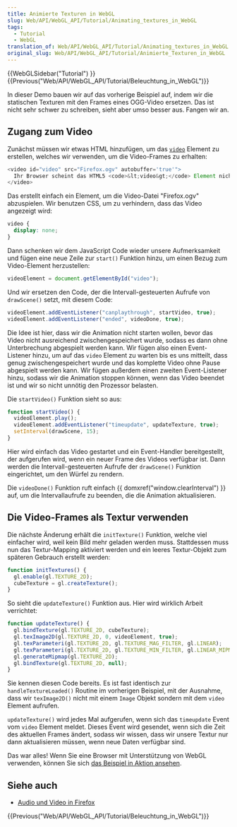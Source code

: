 ```yaml
---
title: Animierte Texturen in WebGL
slug: Web/API/WebGL_API/Tutorial/Animating_textures_in_WebGL
tags:
  - Tutorial
  - WebGL
translation_of: Web/API/WebGL_API/Tutorial/Animating_textures_in_WebGL
original_slug: Web/API/WebGL_API/Tutorial/Animierte_Texturen_in_WebGL
---
```

{{WebGLSidebar("Tutorial") }} {{Previous("Web/API/WebGL_API/Tutorial/Beleuchtung_in_WebGL")}}

In dieser Demo bauen wir auf das vorherige Beispiel auf, indem wir die statischen Texturen mit den Frames eines OGG-Video ersetzen. Das ist nicht sehr schwer zu schreiben, sieht aber umso besser aus. Fangen wir an.

## Zugang zum Video

Zunächst müssen wir etwas HTML hinzufügen, um das [`video`](/de/HTML/Element/video) Element zu erstellen, welches wir verwenden, um die Video-Frames zu erhalten:

```js
<video id="video" src="Firefox.ogv" autobuffer='true'">
  Ihr Browser scheint das HTML5 <code>&lt;video&gt;</code> Element nicht zu unterstützen.
</video>
```

Das erstellt einfach ein Element, um die Video-Datei "Firefox.ogv" abzuspielen. Wir benutzen CSS, um zu verhindern, dass das Video angezeigt wird:

```css
video {
  display: none;
}
```

Dann schenken wir dem JavaScript Code wieder unsere Aufmerksamkeit und fügen eine neue Zeile zur `start()` Funktion hinzu, um einen Bezug zum Video-Element herzustellen:

```js
videoElement = document.getElementById("video");
```

Und wir ersetzen den Code, der die Intervall-gesteuerten Aufrufe von `drawScene()` setzt, mit diesem Code:

```js
videoElement.addEventListener("canplaythrough", startVideo, true);
videoElement.addEventListener("ended", videoDone, true);
```

Die Idee ist hier, dass wir die Animation nicht starten wollen, bevor das Video nicht ausreichend zwischengespeichert wurde, sodass es dann ohne Unterbrechung abgespielt werden kann. Wir fügen also einen Event-Listener hinzu, um auf das `video` Element zu warten bis es uns mitteilt, dass genug zwischengespeichert wurde und das komplette Video ohne Pause abgespielt werden kann. Wir fügen außerdem einen zweiten Event-Listener hinzu, sodass wir die Animation stoppen können, wenn das Video beendet ist und wir so nicht unnötig den Prozessor belasten.

Die `startVideo()` Funktion sieht so aus:

```js
function startVideo() {
  videoElement.play();
  videoElement.addEventListener("timeupdate", updateTexture, true);
  setInterval(drawScene, 15);
}
```

Hier wird einfach das Video gestartet und ein Event-Handler bereitgestellt, der aufgerufen wird, wenn ein neuer Frame des Videos verfügbar ist. Dann werden die Intervall-gesteuerten Aufrufe der `drawScene()` Funktion eingerichtet, um den Würfel zu rendern.

Die `videoDone()` Funktion ruft einfach {{ domxref("window.clearInterval") }} auf, um die Intervallaufrufe zu beenden, die die Animation aktualisieren.

## Die Video-Frames als Textur verwenden

Die nächste Änderung erhält die `initTexture()` Funktion, welche viel einfacher wird, weil kein Bild mehr geladen werden muss. Stattdessen muss nun das Textur-Mapping aktiviert werden und ein leeres Textur-Objekt zum späteren Gebrauch erstellt werden:

```js
function initTextures() {
  gl.enable(gl.TEXTURE_2D);
  cubeTexture = gl.createTexture();
}
```

So sieht die `updateTexture()` Funktion aus. Hier wird wirklich Arbeit verrichtet:

```js
function updateTexture() {
  gl.bindTexture(gl.TEXTURE_2D, cubeTexture);
  gl.texImage2D(gl.TEXTURE_2D, 0, videoElement, true);
  gl.texParameteri(gl.TEXTURE_2D, gl.TEXTURE_MAG_FILTER, gl.LINEAR);
  gl.texParameteri(gl.TEXTURE_2D, gl.TEXTURE_MIN_FILTER, gl.LINEAR_MIPMAP_NEAREST);
  gl.generateMipmap(gl.TEXTURE_2D);
  gl.bindTexture(gl.TEXTURE_2D, null);
}
```

Sie kennen diesen Code bereits. Es ist fast identisch zur `handleTextureLoaded()` Routine im vorherigen Beispiel, mit der Ausnahme, dass wir `texImage2D()` nicht mit einem `Image` Objekt sondern mit dem `video` Element aufrufen.

`updateTexture()` wird jedes Mal aufgerufen, wenn sich das `timeupdate` Event vom `video` Element meldet. Dieses Event wird gesendet, wenn sich die Zeit des aktuellen Frames ändert, sodass wir wissen, dass wir unsere Textur nur dann aktualisieren müssen, wenn neue Daten verfügbar sind.

Das war alles! Wenn Sie eine Browser mit Unterstützung von WebGL verwenden, können Sie sich [das Beispiel in Aktion ansehen](/samples/webgl/sample8/index.html "https://developer.mozilla.org/samples/webgl/sample8/index.html").

## Siehe auch

- [Audio und Video in Firefox](/de/Audio_und_Video_in_Firefox)

{{Previous("Web/API/WebGL_API/Tutorial/Beleuchtung_in_WebGL")}}

